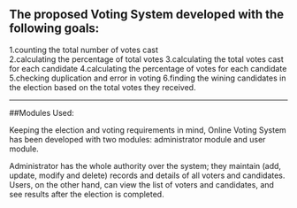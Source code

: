## The proposed Voting System developed with the following goals:

1.counting the total number of votes cast																														
2.calculating the percentage of total votes
3.calculating the total votes cast for each candidate
4.calculating the percentage of votes for each candidate
5.checking duplication and error in voting
6.finding the wining candidates in the election based on the total votes they received.
***********************************************************************************************************************************************************************
##Modules Used:

Keeping the election and voting requirements in mind, Online Voting System has been developed with two modules: administrator module and user module.

Administrator has the whole authority over the system; they maintain (add, update, modify and delete) records and details of all voters and candidates. 
Users, on the other hand, can view the list of voters and candidates, and see results after the election is completed.

